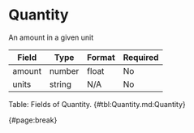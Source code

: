 <!--
    ATTENTION: This file was generated via gradle!
               Do NOT manually edit this file! Any such changes will be overwritten!
-->

# Quantity

An amount in a given unit

| Field | Type | Format | Required |
| ------- | ------- | ------- | --- |
| amount | number | float | No |
| units | string | N/A | No |

Table: Fields of Quantity. {#tbl:Quantity.md:Quantity}

{#page:break}
